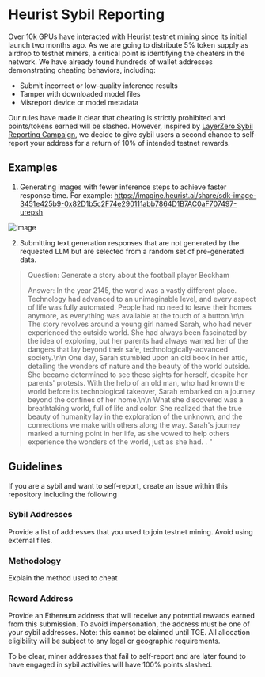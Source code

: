 # Heurist Sybil Reporting

Over 10k GPUs have interacted with Heurist testnet mining since its initial launch two months ago. As we are going to distribute 5% token supply as airdrop to testnet miners, a critical point is identifying the cheaters in the network. We have already found hundreds of wallet addresses demonstrating cheating behaviors, including:

- Submit incorrect or low-quality inference results
- Tamper with downloaded model files
- Misreport device or model metadata

Our rules have made it clear that cheating is strictly prohibited and points/tokens earned will be slashed. However, inspired by [LayerZero Sybil Reporting Campaign](https://github.com/LayerZero-Labs/sybil-report), we decide to give sybil users a second chance to self-report your address for a return of 10% of intended testnet rewards. 

## Examples

1. Generating images with fewer inference steps to achieve faster response time. For example: https://imagine.heurist.ai/share/sdk-image-3451e425b9-0x82D1b5c2F74e290111abb7864D1B7AC0aF707497-urepsh 

![image](https://github.com/heurist-network/sybil-report/assets/8369203/32f88f28-3d00-4975-a759-36968695060c)

2. Submitting text generation responses that are not generated by the requested LLM but are selected from a random set of pre-generated data.

> Question: Generate a story about the football player Beckham
> 
> Answer: In the year 2145, the world was a vastly different place. Technology had advanced to an unimaginable level, and every aspect of life was fully automated. People had no need to leave their homes anymore, as everything was available at the touch of a button.\n\n The story revolves around a young girl named Sarah, who had never experienced the outside world. She had always been fascinated by the idea of exploring, but her parents had always warned her of the dangers that lay beyond their safe, technologically-advanced society.\n\n One day, Sarah stumbled upon an old book in her attic, detailing the wonders of nature and the beauty of the world outside. She became determined to see these sights for herself, despite her parents' protests. With the help of an old man, who had known the world before its technological takeover, Sarah embarked on a journey beyond the confines of her home.\n\n What she discovered was a breathtaking world, full of life and color. She realized that the true beauty of humanity lay in the exploration of the unknown, and the connections we make with others along the way. Sarah's journey marked a turning point in her life, as she vowed to help others experience the wonders of the world, just as she had. . "

## Guidelines

If you are a sybil and want to self-report, create an issue within this repository including the following

### Sybil Addresses
Provide a list of addresses that you used to join testnet mining. Avoid using external files.

### Methodology
Explain the method used to cheat

### Reward Address
Provide an Ethereum address that will receive any potential rewards earned from this submission. To avoid impersonation, the address must be one of your sybil addresses. Note: this cannot be claimed until TGE. All allocation eligibility will be subject to any legal or geographic requirements.

To be clear, miner addresses that fail to self-report and are later found to have engaged in sybil activities will have 100% points slashed.
